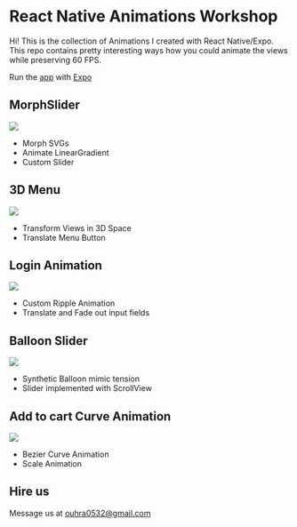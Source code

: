 # React Native Animations Workshop

Hi! This is the collection of Animations I created with React Native/Expo. This repo contains pretty interesting ways how you could animate the views while preserving 60 FPS.

Run the [app](https://exp.host/@alexandrius/AnimationWorkshop) with [Expo](https://expo.io/)



## MorphSlider

![](https://media.giphy.com/media/XBRAtUWICKJEpgPJKE/giphy.gif)

* Morph SVGs
* Animate LinearGradient
* Custom Slider


## 3D Menu
![](https://media.giphy.com/media/ggzuMkWo92anRRq3xk/giphy.gif)

* Transform Views in 3D Space
* Translate Menu Button

## Login Animation
![](https://media.giphy.com/media/ehyUvza4Fdehxlwpgb/giphy.gif)

* Custom Ripple Animation
* Translate and Fade out input fields

## Balloon Slider

![](https://media.giphy.com/media/kdKhFt4bfBCKUEvW5L/giphy.gif)

* Synthetic Balloon mimic tension
* Slider implemented with ScrollView 

## Add to cart Curve Animation
![](https://media.giphy.com/media/dxfddysoflC7LOe9gR/giphy.gif)

* Bezier Curve Animation
* Scale Animation


## Hire us

Message us at ouhra0532@gmail.com
